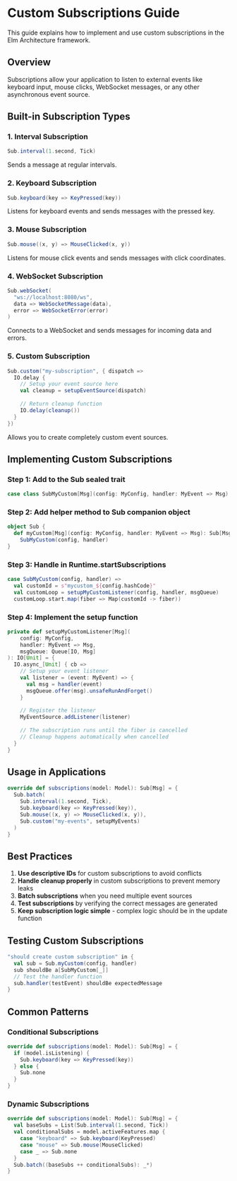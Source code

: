 # Custom Subscriptions Guide

This guide explains how to implement and use custom subscriptions in the Elm Architecture framework.

## Overview

Subscriptions allow your application to listen to external events like keyboard input, mouse clicks, WebSocket messages, or any other asynchronous event source.

## Built-in Subscription Types

### 1. Interval Subscription
```scala
Sub.interval(1.second, Tick)
```
Sends a message at regular intervals.

### 2. Keyboard Subscription
```scala
Sub.keyboard(key => KeyPressed(key))
```
Listens for keyboard events and sends messages with the pressed key.

### 3. Mouse Subscription
```scala
Sub.mouse((x, y) => MouseClicked(x, y))
```
Listens for mouse click events and sends messages with click coordinates.

### 4. WebSocket Subscription
```scala
Sub.webSocket(
  "ws://localhost:8080/ws",
  data => WebSocketMessage(data),
  error => WebSocketError(error)
)
```
Connects to a WebSocket and sends messages for incoming data and errors.

### 5. Custom Subscription
```scala
Sub.custom("my-subscription", { dispatch =>
  IO.delay {
    // Setup your event source here
    val cleanup = setupEventSource(dispatch)
    
    // Return cleanup function
    IO.delay(cleanup())
  }
})
```
Allows you to create completely custom event sources.

## Implementing Custom Subscriptions

### Step 1: Add to the Sub sealed trait

```scala
case class SubMyCustom[Msg](config: MyConfig, handler: MyEvent => Msg) extends Sub[Msg]
```

### Step 2: Add helper method to Sub companion object

```scala
object Sub {
  def myCustom[Msg](config: MyConfig, handler: MyEvent => Msg): Sub[Msg] = 
    SubMyCustom(config, handler)
}
```

### Step 3: Handle in Runtime.startSubscriptions

```scala
case SubMyCustom(config, handler) =>
  val customId = s"mycustom_${config.hashCode}"
  val customLoop = setupMyCustomListener(config, handler, msgQueue)
  customLoop.start.map(fiber => Map(customId -> fiber))
```

### Step 4: Implement the setup function

```scala
private def setupMyCustomListener[Msg](
    config: MyConfig,
    handler: MyEvent => Msg,
    msgQueue: Queue[IO, Msg]
): IO[Unit] = {
  IO.async_[Unit] { cb =>
    // Setup your event listener
    val listener = (event: MyEvent) => {
      val msg = handler(event)
      msgQueue.offer(msg).unsafeRunAndForget()
    }
    
    // Register the listener
    MyEventSource.addListener(listener)
    
    // The subscription runs until the fiber is cancelled
    // Cleanup happens automatically when cancelled
  }
}
```

## Usage in Applications

```scala
override def subscriptions(model: Model): Sub[Msg] = {
  Sub.batch(
    Sub.interval(1.second, Tick),
    Sub.keyboard(key => KeyPressed(key)),
    Sub.mouse((x, y) => MouseClicked(x, y)),
    Sub.custom("my-events", setupMyEvents)
  )
}
```

## Best Practices

1. **Use descriptive IDs** for custom subscriptions to avoid conflicts
2. **Handle cleanup properly** in custom subscriptions to prevent memory leaks
3. **Batch subscriptions** when you need multiple event sources
4. **Test subscriptions** by verifying the correct messages are generated
5. **Keep subscription logic simple** - complex logic should be in the update function

## Testing Custom Subscriptions

```scala
"should create custom subscription" in {
  val sub = Sub.myCustom(config, handler)
  sub shouldBe a[SubMyCustom[_]]
  // Test the handler function
  sub.handler(testEvent) shouldBe expectedMessage
}
```

## Common Patterns

### Conditional Subscriptions
```scala
override def subscriptions(model: Model): Sub[Msg] = {
  if (model.isListening) {
    Sub.keyboard(key => KeyPressed(key))
  } else {
    Sub.none
  }
}
```

### Dynamic Subscriptions
```scala
override def subscriptions(model: Model): Sub[Msg] = {
  val baseSubs = List(Sub.interval(1.second, Tick))
  val conditionalSubs = model.activeFeatures.map {
    case "keyboard" => Sub.keyboard(KeyPressed)
    case "mouse" => Sub.mouse(MouseClicked)
    case _ => Sub.none
  }
  Sub.batch((baseSubs ++ conditionalSubs): _*)
}
```